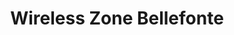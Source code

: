 ---
title: "Wireless Zone Bellefonte"
url: /bellefonte/wireless-zone-bellefonte/
shop: mobile phone
---